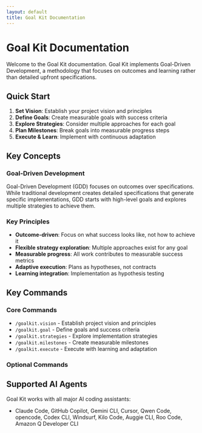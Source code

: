 ```yaml
---
layout: default
title: Goal Kit Documentation
---
```


# Goal Kit Documentation

Welcome to the Goal Kit documentation. Goal Kit implements Goal-Driven Development, a methodology that focuses on outcomes and learning rather than detailed upfront specifications.

## Quick Start

1. **Set Vision**: Establish your project vision and principles
2. **Define Goals**: Create measurable goals with success criteria
3. **Explore Strategies**: Consider multiple approaches for each goal
4. **Plan Milestones**: Break goals into measurable progress steps
5. **Execute & Learn**: Implement with continuous adaptation

## Key Concepts

### Goal-Driven Development

Goal-Driven Development (GDD) focuses on outcomes over specifications. While traditional development creates detailed specifications that generate specific implementations, GDD starts with high-level goals and explores multiple strategies to achieve them.

### Key Principles

- **Outcome-driven**: Focus on what success looks like, not how to achieve it
- **Flexible strategy exploration**: Multiple approaches exist for any goal
- **Measurable progress**: All work contributes to measurable success metrics
- **Adaptive execution**: Plans as hypotheses, not contracts
- **Learning integration**: Implementation as hypothesis testing

## Key Commands

### Core Commands

- `/goalkit.vision` - Establish project vision and principles
- `/goalkit.goal` - Define goals and success criteria
- `/goalkit.strategies` - Explore implementation strategies
- `/goalkit.milestones` - Create measurable milestones
- `/goalkit.execute` - Execute with learning and adaptation

### Optional Commands



## Supported AI Agents

Goal Kit works with all major AI coding assistants:
- Claude Code, GitHub Copilot, Gemini CLI, Cursor, Qwen Code, opencode, Codex CLI, Windsurf, Kilo Code, Auggie CLI, Roo Code, Amazon Q Developer CLI